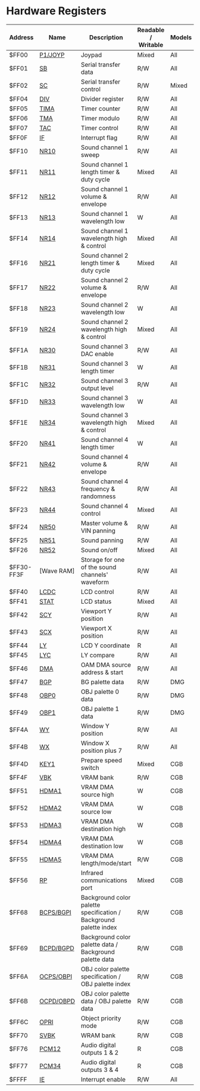 
# Hardware Registers

Address    | Name               | Description                                                       | Readable / Writable | Models
-----------|--------------------|-------------------------------------------------------------------|---------------------|-------
$FF00      | [P1/JOYP]          | Joypad                                                            | Mixed               | All
$FF01      | [SB]               | Serial transfer data                                              | R/W                 | All
$FF02      | [SC]               | Serial transfer control                                           | R/W                 | Mixed
$FF04      | [DIV]              | Divider register                                                  | R/W                 | All
$FF05      | [TIMA]             | Timer counter                                                     | R/W                 | All
$FF06      | [TMA]              | Timer modulo                                                      | R/W                 | All
$FF07      | [TAC]              | Timer control                                                     | R/W                 | All
$FF0F      | [IF]               | Interrupt flag                                                    | R/W                 | All
$FF10      | [NR10]             | Sound channel 1 sweep                                            | R/W                 | All
$FF11      | [NR11]             | Sound channel 1 length timer & duty cycle                        | Mixed               | All
$FF12      | [NR12]             | Sound channel 1 volume & envelope                                | R/W                 | All
$FF13      | [NR13]             | Sound channel 1 wavelength low                                   | W                   | All
$FF14      | [NR14]             | Sound channel 1 wavelength high & control                        | Mixed               | All
$FF16      | [NR21]             | Sound channel 2 length timer & duty cycle                        | Mixed               | All
$FF17      | [NR22]             | Sound channel 2 volume & envelope                                | R/W                 | All
$FF18      | [NR23]             | Sound channel 2 wavelength low                                   | W                   | All
$FF19      | [NR24]             | Sound channel 2 wavelength high & control                        | Mixed               | All
$FF1A      | [NR30]             | Sound channel 3 DAC enable                                       | R/W                 | All
$FF1B      | [NR31]             | Sound channel 3 length timer                                     | W                   | All
$FF1C      | [NR32]             | Sound channel 3 output level                                     | R/W                 | All
$FF1D      | [NR33]             | Sound channel 3 wavelength low                                   | W                   | All
$FF1E      | [NR34]             | Sound channel 3 wavelength high & control                        | Mixed               | All
$FF20      | [NR41]             | Sound channel 4 length timer                                     | W                   | All
$FF21      | [NR42]             | Sound channel 4 volume & envelope                                | R/W                 | All
$FF22      | [NR43]             | Sound channel 4 frequency & randomness                           | R/W                 | All
$FF23      | [NR44]             | Sound channel 4 control                                          | Mixed               | All
$FF24      | [NR50]             | Master volume & VIN panning                                       | R/W                 | All
$FF25      | [NR51]             | Sound panning                                                     | R/W                 | All
$FF26      | [NR52]             | Sound on/off                                                      | Mixed               | All
$FF30-FF3F | [Wave RAM] | Storage for one of the sound channels' waveform | R/W                 | All
$FF40      | [LCDC]             | LCD control                                                       | R/W                 | All
$FF41      | [STAT]             | LCD status                                                        | Mixed               | All
$FF42      | [SCY]              | Viewport Y position                                               | R/W                 | All
$FF43      | [SCX]              | Viewport X position                                               | R/W                 | All
$FF44      | [LY]               | LCD Y coordinate                                                  | R                   | All
$FF45      | [LYC]              | LY compare                                                        | R/W                 | All
$FF46      | [DMA]              | OAM DMA source address & start                                    | R/W                 | All
$FF47      | [BGP]              | BG palette data                                                   | R/W                 | DMG
$FF48      | [OBP0]             | OBJ palette 0 data                                                | R/W                 | DMG
$FF49      | [OBP1]             | OBJ palette 1 data                                                | R/W                 | DMG
$FF4A      | [WY]               | Window Y position                                                 | R/W                 | All
$FF4B      | [WX]               | Window X position plus 7                                          | R/W                 | All
$FF4D      | [KEY1]             | Prepare speed switch                                              | Mixed               | CGB
$FF4F      | [VBK]              | VRAM bank                                                         | R/W                 | CGB
$FF51      | [HDMA1]            | VRAM DMA source high                                              | W                   | CGB
$FF52      | [HDMA2]            | VRAM DMA source low                                               | W                   | CGB
$FF53      | [HDMA3]            | VRAM DMA destination high                                         | W                   | CGB
$FF54      | [HDMA4]            | VRAM DMA destination low                                          | W                   | CGB
$FF55      | [HDMA5]            | VRAM DMA length/mode/start                                        | R/W                 | CGB
$FF56      | [RP]               | Infrared communications port                                      | Mixed               | CGB
$FF68      | [BCPS/BGPI]        | Background color palette specification / Background palette index | R/W                 | CGB
$FF69      | [BCPD/BGPD]        | Background color palette data / Background palette data           | R/W                 | CGB
$FF6A      | [OCPS/OBPI]        | OBJ color palette specification / OBJ palette index               | R/W                 | CGB
$FF6B      | [OCPD/OBPD]        | OBJ color palette data / OBJ palette data                         | R/W                 | CGB
$FF6C      | [OPRI]             | Object priority mode                                              | R/W                 | CGB
$FF70      | [SVBK]             | WRAM bank                                                         | R/W                 | CGB
$FF76      | [PCM12]            | Audio digital outputs 1 & 2                                       | R                   | CGB
$FF77      | [PCM34]            | Audio digital outputs 3 & 4                                       | R                   | CGB
$FFFF      | [IE]               | Interrupt enable                                                  | R/W                 | All

[P1/JOYP]: <#FF00 — P1/JOYP: Joypad>
[SB]: <#FF01 — SB: Serial transfer data>
[SC]: <#FF02 — SC: Serial transfer control>
[DIV]: <#FF04 — DIV: Divider register>
[TIMA]: <#FF05 — TIMA: Timer counter>
[TMA]: <#FF06 — TMA: Timer modulo>
[TAC]: <#FF07 — TAC: Timer control>
[IF]: <#FF0F — IF: Interrupt flag>
[NR10]: <#FF10 — NR10: Channel 1 sweep>
[NR11]: <#FF11 — NR11: Channel 1 length timer & duty cycle>
[NR12]: <#FF12 — NR12: Channel 1 volume & envelope>
[NR13]: <#FF13 — NR13: Channel 1 wavelength low \[write-only\]>
[NR14]: <#FF14 — NR14: Channel 1 wavelength high & control>
[NR21]: <#Sound Channel 2 — Pulse>
[NR22]: <#Sound Channel 2 — Pulse>
[NR23]: <#Sound Channel 2 — Pulse>
[NR24]: <#Sound Channel 2 — Pulse>
[NR30]: <#FF1A — NR30: Channel 3 DAC enable>
[NR31]: <#FF1B — NR31: Channel 3 length timer \[write-only\]>
[NR32]: <#FF1C — NR32: Channel 3 output level>
[NR33]: <#FF1D — NR33: Channel 3 wavelength low \[write-only\]>
[NR34]: <#FF1E — NR34: Channel 3 wavelength high & control>
[NR41]: <#FF20 — NR41: Channel 4 length timer \[write-only\]>
[NR42]: <#FF21 — NR42: Channel 4 volume & envelope>
[NR43]: <#FF22 — NR43: Channel 4 frequency & randomness>
[NR44]: <#FF23 — NR44: Channel 4 control>
[NR50]: <#FF24 — NR50: Master volume & VIN panning>
[NR51]: <#FF25 — NR51: Sound panning>
[NR52]: <#FF26 — NR52: Sound on/off>
[Wave pattern RAM]: <#FF30–FF3F — Wave pattern RAM>
[LCDC]: <#FF40 — LCDC: LCD control>
[STAT]: <#FF41 — STAT: LCD status>
[SCY]: <#FF42–FF43 — SCY, SCX: Viewport Y position, X position>
[SCX]: <#FF42–FF43 — SCY, SCX: Viewport Y position, X position>
[LY]: <#FF44 — LY: LCD Y coordinate \[read-only\]>
[LYC]: <#FF45 — LYC: LY compare>
[DMA]: <#FF46 — DMA: OAM DMA source address & start>
[BGP]: <#FF47 — BGP (Non-CGB Mode only): BG palette data>
[OBP0]: <#FF48–FF49 — OBP0, OBP1 (Non-CGB Mode only): OBJ palette 0, 1 data>
[OBP1]: <#FF48–FF49 — OBP0, OBP1 (Non-CGB Mode only): OBJ palette 0, 1 data>
[WY]: <#FF4A–FF4B — WY, WX: Window Y position, X position plus 7>
[WX]: <#FF4A–FF4B — WY, WX: Window Y position, X position plus 7>
[KEY1]: <#FF4D — KEY1 (CGB Mode only): Prepare speed switch>
[VBK]: <#FF4F — VBK (CGB Mode only): VRAM bank>
[HDMA1]: <#FF51–FF52 — HDMA1, HDMA2 (CGB Mode only): VRAM DMA source (high, low) \[write-only\]>
[HDMA2]: <#FF51–FF52 — HDMA1, HDMA2 (CGB Mode only): VRAM DMA source (high, low) \[write-only\]>
[HDMA3]: <#FF53–FF54 — HDMA3, HDMA4 (CGB Mode only): VRAM DMA destination (high, low) \[write-only\]>
[HDMA4]: <#FF53–FF54 — HDMA3, HDMA4 (CGB Mode only): VRAM DMA destination (high, low) \[write-only\]>
[HDMA5]: <#FF55 — HDMA5 (CGB Mode only): VRAM DMA length/mode/start>
[RP]: <#FF56 — RP (CGB Mode only): Infrared communications port>
[BCPS/BGPI]: <#FF68 — BCPS/BGPI (CGB Mode only): Background color palette specification / Background palette index>
[BCPD/BGPD]: <#FF69 — BCPD/BGPD (CGB Mode only): Background color palette data / Background palette data>
[OCPS/OBPI]: <#FF6A–FF6B — OCPS/OBPI, OCPD/OBPD (CGB Mode only): OBJ color palette specification / OBJ palette index, OBJ color palette data / OBJ palette data>
[OCPD/OBPD]: <#FF6A–FF6B — OCPS/OBPI, OCPD/OBPD (CGB Mode only): OBJ color palette specification / OBJ palette index, OBJ color palette data / OBJ palette data>
[OPRI]: <#FF6C — OPRI (CGB Mode only): Object priority mode>
[SVBK]: <#FF70 — SVBK (CGB Mode only): WRAM bank>
[PCM12]: <#FF76 — PCM12 (CGB Mode only): Digital outputs 1 & 2 \[read-only\]>
[PCM34]: <#FF77 — PCM34 (CGB Mode only): Digital outputs 3 & 4 \[read-only\]>
[IE]: <#FFFF — IE: Interrupt enable>

